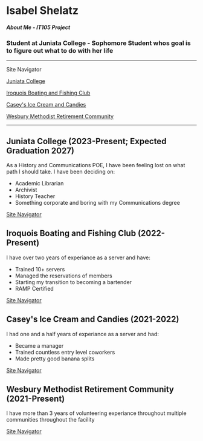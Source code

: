 # Isabel Shelatz  
***About Me - IT105 Project***
### Student at Juniata College - Sophomore Student whos goal is to figure out what to do with her life 

---
 Site Navigator
 
[Juniata College](https://Isabel-Esper.github.io/#Juniata-College)       

[Iroquois Boating and Fishing Club](https://Isabel-Esper.github.io/#Iroquois-Club)

[Casey's Ice Cream and Candies](https://Isabel-Esper.github.io/#Caseys)

[Wesbury Methodist Retirement Community](https://Isabel-Esper.github.io/#Caseys)

---
## Juniata College (2023-Present; Expected Graduation 2027)
As a History and Communications POE, I have been feeling lost on what path I should take. I have been deciding on:
* Academic Librarian
* Archivist
* History Teacher
* Something corporate and boring with my Communications degree
  
[Site Navigator](https://Isabel-Esper.github.io/#site-navigator)

## Iroquois Boating and Fishing Club (2022-Present)
I have over two years of experiance as a server and have: 
* Trained 10+ servers
* Managed the reservations of members
* Starting my transition to becoming a bartender
* RAMP Certified

[Site Navigator](http://Isabel-Esper.github.io/#site-navigator)

## Casey's Ice Cream and Candies (2021-2022)
I had one and a half years of experiance as a server and had:
* Became a manager
* Trained countless entry level coworkers
* Made pretty good banana splits

[Site Navigator](https://Isabel-Esper.github.io/#site-navigator)

## Wesbury Methodist Retirement Community (2021-Present)
I have more than 3 years of volunteering experiance throughout multiple communities throughout the facility 

[Site Navigator](https://Isabel-Esper.github.io/#site-navigator)
